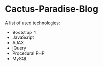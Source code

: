 # Cactus-Paradise-Blog
A list of used technologies:
- Bootstrap 4
- JavaScript
- AJAX
- jQuery
- Procedural PHP
- MySQL


